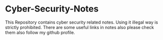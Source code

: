 # Cyber-Security-Notes
This Repository contains cyber security related notes.
Using it illegal way is strictly prohibited.
There are some useful links in notes also please check them also follow my github profile.
